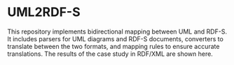 # UML2RDF-S
This repository implements bidirectional mapping between UML and RDF-S. It includes parsers for UML diagrams and RDF-S documents, converters to translate between the two formats, and mapping rules to ensure accurate translations. The results of the case study in RDF/XML are shown here.
